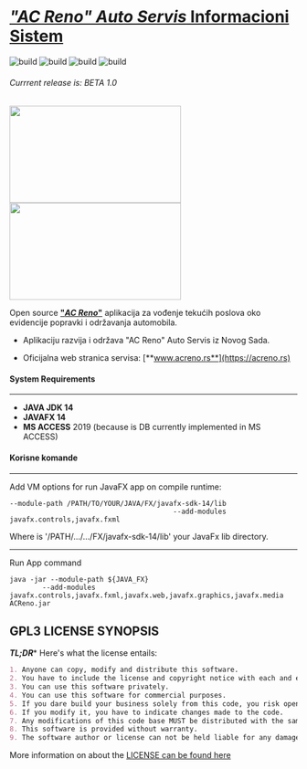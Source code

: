 # [_"AC Reno" Auto Servis_ Informacioni Sistem](https://acreno.rs)
![build](https://img.shields.io/travis/acrenoai/ACRenoApp/master?logo=GitHub&style=flat-square)
![build](http://img.shields.io/badge/version-BETA%201.0-brightgreen?style=flat-square&logo=GitHub)
![build](http://img.shields.io/badge/licence-GPL%203-brightgreen?style=flat-square&logo=GNU)
![build](http://img.shields.io/badge/code-JavaFX-blue?style=flat-square&logo=Java)

###### Currrent release is: BETA 1.0

<p align="left">
  <img width="300" height="170" src="https://www.acreno.rs/wp-content/uploads/media/acr-slpash.png">
  <img width="300" height="170" src="https://www.acreno.rs/wp-content/uploads/media/acr-home.png">
</p>


Open source [**"_AC Reno_"**](https://acreno.rs) aplikacija za vođenje tekućih poslova oko evidencije 
popravki i održavanja automobila. 

* Aplikaciju razvija i održava "AC Reno" Auto Servis iz Novog Sada.

* Oficijalna web stranica servisa: [**www.acreno.rs**](https://acreno.rs) 

#### System Requirements

---
- **JAVA JDK 14**
- **JAVAFX 14**
- **MS ACCESS** 2019 (because is DB currently implemented in MS ACCESS)

#### Korisne komande

---
Add VM options for run JavaFX app on compile runtime:

```shell
--module-path /PATH/TO/YOUR/JAVA/FX/javafx-sdk-14/lib 
                                        --add-modules javafx.controls,javafx.fxml
```

Where is '/PATH/.../.../FX/javafx-sdk-14/lib'  your JavaFx lib directory.

---
Run App command
```shell
java -jar --module-path ${JAVA_FX} 
        --add-modules javafx.controls,javafx.fxml,javafx.web,javafx.graphics,javafx.media ACReno.jar
```

 GPL3 LICENSE SYNOPSIS
---

**_TL;DR_*** Here's what the license entails:

```markdown
1. Anyone can copy, modify and distribute this software.
2. You have to include the license and copyright notice with each and every distribution.
3. You can use this software privately.
4. You can use this software for commercial purposes.
5. If you dare build your business solely from this code, you risk open-sourcing the whole code base.
6. If you modify it, you have to indicate changes made to the code.
7. Any modifications of this code base MUST be distributed with the same license, GPLv3.
8. This software is provided without warranty.
9. The software author or license can not be held liable for any damages inflicted by the software.
```

More information on about the [LICENSE can be found here](https://github.com/acrenoai/ACRenoApp/blob/beta-1-0/LICENSE.md)
